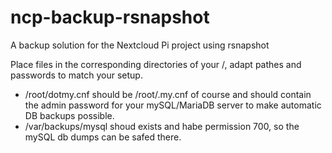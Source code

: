 # ncp-backup-rsnapshot
A backup solution for the Nextcloud Pi project using rsnapshot

Place files in the corresponding directories of your /, adapt pathes and passwords to match your setup.

- /root/dotmy.cnf should be /root/.my.cnf of course and should contain the admin password for your mySQL/MariaDB server to make automatic DB backups possible.
- /var/backups/mysql shoud exists and habe permission 700, so the mySQL db dumps can be safed there.
